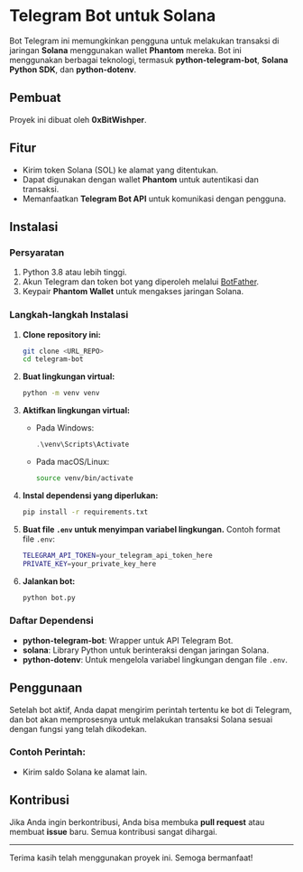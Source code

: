 
# Telegram Bot untuk Solana

Bot Telegram ini memungkinkan pengguna untuk melakukan transaksi di jaringan **Solana** menggunakan wallet **Phantom** mereka. Bot ini menggunakan berbagai teknologi, termasuk **python-telegram-bot**, **Solana Python SDK**, dan **python-dotenv**.

## Pembuat
Proyek ini dibuat oleh **0xBitWishper**.

## Fitur
- Kirim token Solana (SOL) ke alamat yang ditentukan.
- Dapat digunakan dengan wallet **Phantom** untuk autentikasi dan transaksi.
- Memanfaatkan **Telegram Bot API** untuk komunikasi dengan pengguna.

## Instalasi

### Persyaratan
1. Python 3.8 atau lebih tinggi.
2. Akun Telegram dan token bot yang diperoleh melalui [BotFather](https://core.telegram.org/bots#botfather).
3. Keypair **Phantom Wallet** untuk mengakses jaringan Solana.

### Langkah-langkah Instalasi

1. **Clone repository ini:**

    ```bash
    git clone <URL_REPO>
    cd telegram-bot
    ```

2. **Buat lingkungan virtual:**

    ```bash
    python -m venv venv
    ```

3. **Aktifkan lingkungan virtual:**
    - Pada Windows:
      ```powershell
      .\venv\Scripts\Activate
      ```
    - Pada macOS/Linux:
      ```bash
      source venv/bin/activate
      ```

4. **Instal dependensi yang diperlukan:**

    ```bash
    pip install -r requirements.txt
    ```

5. **Buat file `.env` untuk menyimpan variabel lingkungan.** Contoh format file `.env`:

    ```bash
    TELEGRAM_API_TOKEN=your_telegram_api_token_here
    PRIVATE_KEY=your_private_key_here
    ```

6. **Jalankan bot:**

    ```bash
    python bot.py
    ```

### Daftar Dependensi
- **python-telegram-bot**: Wrapper untuk API Telegram Bot.
- **solana**: Library Python untuk berinteraksi dengan jaringan Solana.
- **python-dotenv**: Untuk mengelola variabel lingkungan dengan file `.env`.

## Penggunaan
Setelah bot aktif, Anda dapat mengirim perintah tertentu ke bot di Telegram, dan bot akan memprosesnya untuk melakukan transaksi Solana sesuai dengan fungsi yang telah dikodekan.

### Contoh Perintah:
- Kirim saldo Solana ke alamat lain.

## Kontribusi
Jika Anda ingin berkontribusi, Anda bisa membuka **pull request** atau membuat **issue** baru. Semua kontribusi sangat dihargai.

---

Terima kasih telah menggunakan proyek ini. Semoga bermanfaat!
